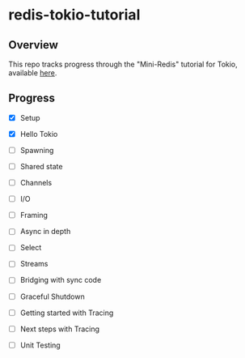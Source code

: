 # redis-tokio-tutorial

## Overview

This repo tracks progress through the "Mini-Redis" tutorial for Tokio, available
[here](https://tokio.rs/tokio/tutorial).

## Progress

- [x] Setup
- [x] Hello Tokio
- [ ] Spawning
- [ ] Shared state
- [ ] Channels
- [ ] I/O
- [ ] Framing
- [ ] Async in depth
- [ ] Select
- [ ] Streams
- [ ] Bridging with sync code
- [ ] Graceful Shutdown
- [ ] Getting started with Tracing
- [ ] Next steps with Tracing
- [ ] Unit Testing


